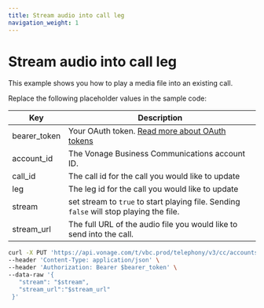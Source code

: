 ```yaml
---
title: Stream audio into call leg
navigation_weight: 1
---
```


# Stream audio into call leg

This example shows you how to play a media file into an existing call. 

Replace the following placeholder values in the sample code:

| Key        | Description                                                                                            |
|------------|--------------------------------------------------------------------------------------------------------|
| bearer_token | Your OAuth token. [Read more about OAuth tokens](https://developer.nexmo.com/vonage-business-cloud/vbc-apis/getting-started/authentication) |
| account_id | The Vonage Business Communications account ID. |
| call_id | The call id for the call you would like to update |
| leg | The leg id for the call you would like to update |
| stream | set stream to `true` to start playing file. Sending `false` will stop playing the file. | 
| stream_url | The full URL of the audio file you would like to send into the call. |


``` bash
curl -X PUT 'https://api.vonage.com/t/vbc.prod/telephony/v3/cc/accounts/$account/calls/$call_id/legs/$leg_id'
--header 'Content-Type: application/json' \
--header 'Authorization: Bearer $bearer_token' \
--data-raw '{  
   "stream": "$stream",
   "stream_url":"$stream_url"
 }'
```
